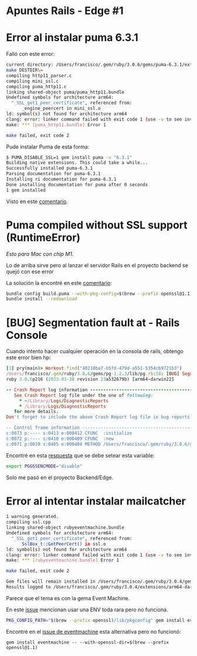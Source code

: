 # Apuntes Rails - Edge #1

# Error al instalar puma 6.3.1

Falló con este error:
```bash
current directory: /Users/francisco/.gem/ruby/3.0.6/gems/puma-6.3.1/ext/puma_http11
make DESTDIR\=
compiling http11_parser.c
compiling mini_ssl.c
compiling puma_http11.c
linking shared-object puma/puma_http11.bundle
Undefined symbols for architecture arm64:
  "_SSL_get1_peer_certificate", referenced from:
	  _engine_peercert in mini_ssl.o
ld: symbol(s) not found for architecture arm64
clang: error: linker command failed with exit code 1 (use -v to see invocation)
make: *** [puma_http11.bundle] Error 1

make failed, exit code 2
```

Pude instalar Puma de esta forma:
```bash
$ PUMA_DISABLE_SSL=1 gem install puma -v "6.3.1"
Building native extensions. This could take a while...
Successfully installed puma-6.3.1
Parsing documentation for puma-6.3.1
Installing ri documentation for puma-6.3.1
Done installing documentation for puma after 0 seconds
1 gem installed
```

Visto en este [comentario](https://github.com/puma/puma/issues/2328#issuecomment-1673028216).


# Puma compiled without SSL support (RuntimeError)

*Esto para Mac con chip M1.*

Lo de arriba sirve pero al lanzar el servidor Rails en el proyecto backend se quejó con ese error

La solución la encontré en este [comentario](https://github.com/puma/puma/issues/2790#issuecomment-1547332463):

```bash
bundle config build.puma --with-pkg-config=$(brew --prefix openssl@1.1)/lib/pkgconfig
bundle install --redownload
```


# [BUG] Segmentation fault at - Rails Console

Cuando intento hacer cualquier operación en la consola de rails, obtengo este error bien hp:
```ruby
[1] pry(main)> Workout.find("40218ba7-b5fd-479d-a551-5354cb9721b3")
/Users/francisco/.gem/ruby/3.0.6/gems/pg-1.2.3/lib/pg.rb:58: [BUG] Segmentation fault at 0x0000000000000110
ruby 3.0.6p216 (2023-03-30 revision 23a532679b) [arm64-darwin22]

-- Crash Report log information --------------------------------------------
   See Crash Report log file under the one of following:                    
	 * ~/Library/Logs/DiagnosticReports                                     
	 * /Library/Logs/DiagnosticReports                                      
   for more details.                                                        
Don't forget to include the above Crash Report log file in bug reports.     

-- Control frame information -----------------------------------------------
c:0073 p:---- s:0413 e:000412 CFUNC  :initialize
c:0072 p:---- s:0410 e:000409 CFUNC  :new
c:0071 p:0019 s:0405 e:000404 METHOD /Users/francisco/.gem/ruby/3.0.6/gems/pg-1.2.3/lib/pg.rb:58
```

Encontré en esta [respuesta](https://github.com/ged/ruby-pg/issues/538#issuecomment-1591629049) que se debe setear esta variable:
```bash
export PGGSSENCMODE="disable"
```

Solo me pasó en el proyecto Backend/Edge.

# Error al intentar instalar mailcatcher

```bash
1 warning generated.
compiling ssl.cpp
linking shared-object rubyeventmachine.bundle
Undefined symbols for architecture arm64:
  "_SSL_get1_peer_certificate", referenced from:
	  SslBox_t::GetPeerCert() in ssl.o
ld: symbol(s) not found for architecture arm64
clang: error: linker command failed with exit code 1 (use -v to see invocation)
make: *** [rubyeventmachine.bundle] Error 1

make failed, exit code 2

Gem files will remain installed in /Users/francisco/.gem/ruby/3.0.4/gems/eventmachine-1.0.9 for inspection.
Results logged to /Users/francisco/.gem/ruby/3.0.4/extensions/arm64-darwin-22/3.0.0/eventmachine-1.0.9/gem_make.out
```

Parece que el tema es con la gema Event Machine.

En este [issue](https://github.com/sj26/mailcatcher/issues/254) mencionan usar una ENV toda rara pero no funciona.

```bash
PKG_CONFIG_PATH="$(brew --prefix openssl)/lib/pkgconfig" gem install eventmachine -v "1.0.9"
```

Encontré en el [issue de eventmachine](https://github.com/eventmachine/eventmachine/issues/981) esta alternativa pero no funcionó:

```
gem install eventmachine -- --with-openssl-dir=$(brew --prefix openssl@1.1)
```
